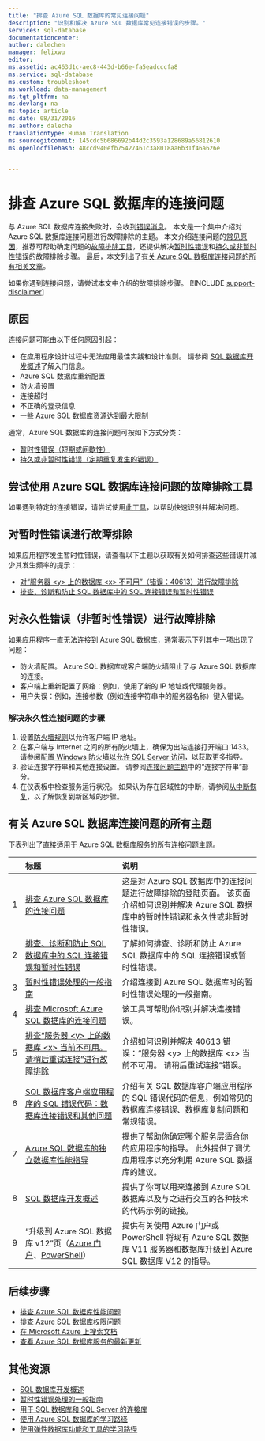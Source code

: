 ```yaml
---
title: "排查 Azure SQL 数据库的常见连接问题"
description: "识别和解决 Azure SQL 数据库常见连接错误的步骤。"
services: sql-database
documentationcenter: 
author: dalechen
manager: felixwu
editor: 
ms.assetid: ac463d1c-aec8-443d-b66e-fa5eadcccfa8
ms.service: sql-database
ms.custom: troubleshoot
ms.workload: data-management
ms.tgt_pltfrm: na
ms.devlang: na
ms.topic: article
ms.date: 08/31/2016
ms.author: daleche
translationtype: Human Translation
ms.sourcegitcommit: 145cdc5b686692b44d2c3593a128689a56812610
ms.openlocfilehash: 48ccd940efb75427461c3a8018aa6b31f46a626e


---
```

# <a name="troubleshoot-connection-issues-to-azure-sql-database"></a>排查 Azure SQL 数据库的连接问题
与 Azure SQL 数据库连接失败时，会收到[错误消息](sql-database-develop-error-messages.md)。 本文是一个集中介绍对 Azure SQL 数据库连接问题进行故障排除的主题。 本文介绍连接问题的[常见原因](#cause)，推荐可帮助确定问题的[故障排除工具](#try-the-troubleshooter-for-azure-sql-database-connectivity-issues)，还提供解决[暂时性错误](#troubleshoot-transient-errors)和[持久或非暂时性错误](#troubleshoot-the-persistent-errors)的故障排除步骤。 最后，本文列出了[有关 Azure SQL 数据库连接问题的所有相关文章](#all-topics-for-azure-sql-database-connection-problems)。

如果你遇到连接问题，请尝试本文中介绍的故障排除步骤。
[!INCLUDE [support-disclaimer](../../includes/support-disclaimer.md)]

## <a name="cause"></a>原因
连接问题可能由以下任何原因引起：

* 在应用程序设计过程中无法应用最佳实践和设计准则。  请参阅 [SQL 数据库开发概述](sql-database-develop-overview.md)了解入门信息。
* Azure SQL 数据库重新配置
* 防火墙设置
* 连接超时
* 不正确的登录信息
* 一些 Azure SQL 数据库资源达到最大限制

通常，Azure SQL 数据库的连接问题可按如下方式分类：

* [暂时性错误（短期或间歇性）](#troubleshoot-transient-errors)
* [持久或非暂时性错误（定期重复发生的错误）](#troubleshoot-the-persistent-errors)

## <a name="try-the-troubleshooter-for-azure-sql-database-connectivity-issues"></a>尝试使用 Azure SQL 数据库连接问题的故障排除工具
如果遇到特定的连接错误，请尝试使用[此工具](https://support.microsoft.com/help/10085/troubleshooting-connectivity-issues-with-microsoft-azure-sql-database)，以帮助快速识别并解决问题。

## <a name="troubleshoot-transient-errors"></a>对暂时性错误进行故障排除
如果应用程序发生暂时性错误，请查看以下主题以获取有关如何排查这些错误并减少其发生频率的提示：

* [对“服务器 &lt;y&gt; 上的数据库 &lt;x&gt; 不可用”（错误：40613）进行故障排除](sql-database-troubleshoot-connection.md)
* [排查、诊断和防止 SQL 数据库中的 SQL 连接错误和暂时性错误](sql-database-connectivity-issues.md)

<a id="troubleshoot-the-persistent-errors" name="troubleshoot-the-persistent-errors"></a>

## <a name="troubleshoot-persistent-errors-non-transient-errors"></a>对永久性错误（非暂时性错误）进行故障排除
如果应用程序一直无法连接到 Azure SQL 数据库，通常表示下列其中一项出现了问题：

* 防火墙配置。 Azure SQL 数据库或客户端防火墙阻止了与 Azure SQL 数据库的连接。
* 客户端上重新配置了网络：例如，使用了新的 IP 地址或代理服务器。
* 用户失误：例如，连接参数（例如连接字符串中的服务器名称）键入错误。

### <a name="steps-to-resolve-persistent-connectivity-issues"></a>解决永久性连接问题的步骤
1. 设置[防火墙规则](sql-database-configure-firewall-settings.md)以允许客户端 IP 地址。
2. 在客户端与 Internet 之间的所有防火墙上，确保为出站连接打开端口 1433。 请参阅[配置 Windows 防火墙以允许 SQL Server 访问](https://msdn.microsoft.com/library/cc646023.aspx)，以获取更多指导。
3. 验证连接字符串和其他连接设置。 请参阅[连接问题主题](sql-database-connectivity-issues.md#connections-to-azure-sql-database)中的“连接字符串”部分。
4. 在仪表板中检查服务运行状况。 如果认为存在区域性的中断，请参阅[从中断恢复](sql-database-disaster-recovery.md)，以了解恢复到新区域的步骤。

## <a name="all-topics-for-azure-sql-database-connection-problems"></a>有关 Azure SQL 数据库连接问题的所有主题
下表列出了直接适用于 Azure SQL 数据库服务的所有连接问题主题。

| &nbsp; | 标题 | 说明 |
| ---:|:--- |:--- |
| 1 |[排查 Azure SQL 数据库的连接问题](sql-database-troubleshoot-common-connection-issues.md) |这是对 Azure SQL 数据库中的连接问题进行故障排除的登陆页面。 该页面介绍如何识别并解决 Azure SQL 数据库中的暂时性错误和永久性或非暂时性错误。 |
| 2 |[排查、诊断和防止 SQL 数据库中的 SQL 连接错误和暂时性错误](sql-database-connectivity-issues.md) |了解如何排查、诊断和防止 Azure SQL 数据库中的 SQL 连接错误或暂时性错误。 |
| 3 |[暂时性错误处理的一般指南](../best-practices-retry-general.md) |介绍连接到 Azure SQL 数据库时的暂时性错误处理的一般指南。 |
| 4 |[排查 Microsoft Azure SQL 数据库的连接问题](https://support.microsoft.com/help/10085/troubleshooting-connectivity-issues-with-microsoft-azure-sql-database) |该工具可帮助你识别并解决连接错误。 |
| 5 |[排查“服务器 &lt;y&gt; 上的数据库 &lt;x&gt; 当前不可用。请稍后重试连接”进行故障排除](sql-database-troubleshoot-connection.md) |介绍如何识别并解决 40613 错误：“服务器 &lt;y&gt; 上的数据库 &lt;x&gt; 当前不可用。 请稍后重试连接”错误。 |
| 6 |[SQL 数据库客户端应用程序的 SQL 错误代码：数据库连接错误和其他问题](sql-database-develop-error-messages.md) |介绍有关 SQL 数据库客户端应用程序的 SQL 错误代码的信息，例如常见的数据库连接错误、数据库复制问题和常规错误。 |
| 7 |[Azure SQL 数据库的独立数据库性能指导](sql-database-performance-guidance.md) |提供了帮助你确定哪个服务层适合你的应用程序的指导。 此外提供了调优应用程序以充分利用 Azure SQL 数据库的建议。 |
| 8 |[SQL 数据库开发概述](sql-database-develop-overview.md) |提供了你可以用来连接到 Azure SQL 数据库以及与之进行交互的各种技术的代码示例的链接。 |
| 9 |“升级到 Azure SQL 数据库 v12”页（[Azure 门户](sql-database-upgrade-server-portal.md)、[PowerShell](sql-database-upgrade-server-powershell.md)） |提供有关使用 Azure 门户或 PowerShell 将现有 Azure SQL 数据库 V11 服务器和数据库升级到 Azure SQL 数据库 V12 的指导。 |

## <a name="next-steps"></a>后续步骤
* [排查 Azure SQL 数据库性能问题](sql-database-troubleshoot-performance.md)
* [排查 Azure SQL 数据库权限问题](sql-database-troubleshoot-permissions.md)
* [在 Microsoft Azure 上搜索文档](http://azure.microsoft.com/search/documentation/)
* [查看 Azure SQL 数据库服务的最新更新](http://azure.microsoft.com/updates/?service=sql-database)

## <a name="additional-resources"></a>其他资源
* [SQL 数据库开发概述](sql-database-develop-overview.md)
* [暂时性错误处理的一般指南](../best-practices-retry-general.md)
* [用于 SQL 数据库和 SQL Server 的连接库](sql-database-libraries.md)
* [使用 Azure SQL 数据库的学习路径](https://azure.microsoft.com/documentation/learning-paths/sql-database-training-learn-sql-database)
* [使用弹性数据库功能和工具的学习路径](https://azure.microsoft.com/documentation/learning-paths/sql-database-elastic-scale) 




<!--HONumber=Dec16_HO2-->


